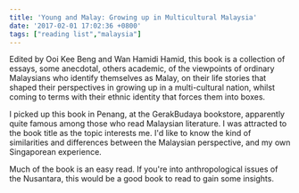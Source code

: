 ```yaml
---
title: 'Young and Malay: Growing up in Multicultural Malaysia'
date: '2017-02-01 17:02:36 +0800'
tags: ["reading list","malaysia"]
---
```

<p>Edited by Ooi Kee Beng and Wan Hamidi Hamid, this book is a collection of essays, some anecdotal, others academic, of the viewpoints of ordinary Malaysians who identify themselves as Malay, on their life stories that shaped their perspectives in growing up in a multi-cultural nation, whilst coming to terms with their ethnic identity that forces them into boxes.</p>
<p>I picked up this book in Penang, at the GerakBudaya bookstore, apparently quite famous among those who read Malaysian literature. I was attracted to the book title as the topic interests me. I'd like to know the kind of similarities and differences between the Malaysian perspective, and my own Singaporean experience.</p>
<p>Much of the book is an easy read. If you're into anthropological issues of the Nusantara, this would be a good book to read to gain some insights.</p>
